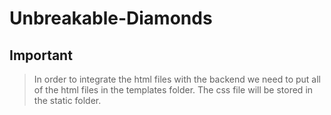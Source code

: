 # Unbreakable-Diamonds

## Important
> In order to integrate the html files with the backend we need to put all of the html files in the templates folder.
> The css file will be stored in the static folder. 
